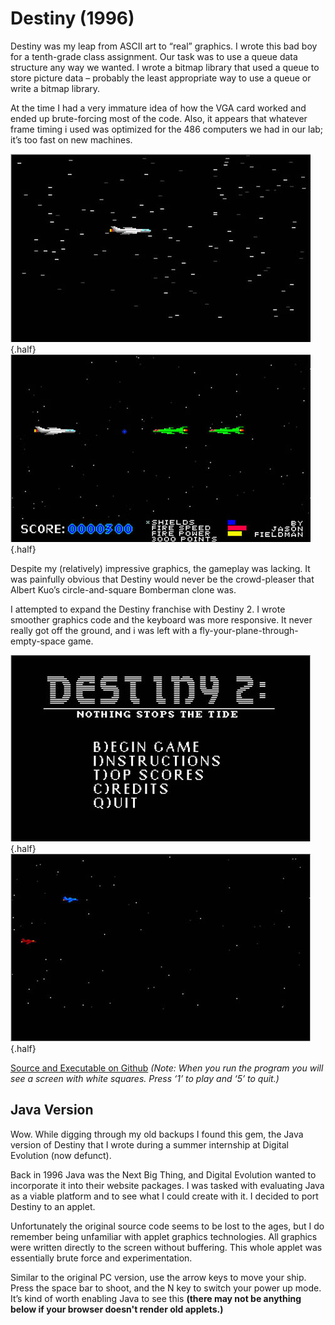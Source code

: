 # Destiny (1996)

Destiny was my leap from ASCII art to “real” graphics. I wrote this bad boy for a tenth-grade class assignment. Our task was to use a queue data structure any way we wanted. I wrote a bitmap library that used a queue to store picture data – probably the least appropriate way to use a queue or write a bitmap library.

At the time I had a very immature idea of how the VGA card worked and ended up brute-forcing most of the code. Also, it appears that whatever frame timing i used was optimized for the 486 computers we had in our lab; it’s too fast on new machines.

![Screenshot](/img/pg/destiny/d1-1.jpg) {.half}
![Screenshot](/img/pg/destiny/d1-2.jpg) {.half}

Despite my (relatively) impressive graphics, the gameplay was lacking. It was painfully obvious that Destiny would never be the crowd-pleaser that Albert Kuo’s circle-and-square Bomberman clone was.

I attempted to expand the Destiny franchise with Destiny 2. I wrote smoother graphics code and the keyboard was more responsive. It never really got off the ground, and i was left with a fly-your-plane-through-empty-space game.

![Screenshot](/img/pg/destiny/d2-1.jpg) {.half}
![Screenshot](/img/pg/destiny/d2-2.jpg) {.half}

[Source and Executable on Github](https://github.com/jmfieldman/Old-Projects/tree/master/Destiny) *(Note: When you run the program you will see a screen with white squares. Press ‘1’ to play and ‘5’ to quit.)*

## Java Version

Wow. While digging through my old backups I found this gem, the Java version of Destiny that I wrote during a summer internship at Digital Evolution (now defunct).

Back in 1996 Java was the Next Big Thing, and Digital Evolution wanted to incorporate it into their website packages. I was tasked with evaluating Java as a viable platform and to see what I could create with it. I decided to port Destiny to an applet.

Unfortunately the original source code seems to be lost to the ages, but I do remember being unfamiliar with applet graphics technologies. All graphics were written directly to the screen without buffering. This whole applet was essentially brute force and experimentation.

Similar to the original PC version, use the arrow keys to move your ship. Press the space bar to shoot, and the N key to switch your power up mode. It’s kind of worth enabling Java to see this **(there may not be anything below if your browser doesn't render old applets.)**

<p><applet code="Destiny.class" codebase="/files/" height="450" width="600"></applet></p>
